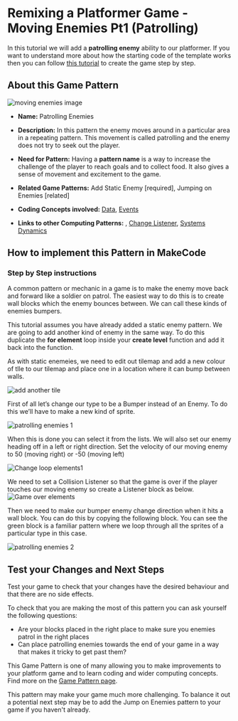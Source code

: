 # Remixing a Platformer Game - Moving Enemies Pt1 (Patrolling)

In this tutorial we will add a **patrolling enemy** ability to our platformer.
If you want to understand more about how the starting code of the template works then you can follow [this tutorial](https://arcade.makecode.com/beta#tutorial:https://github.com/mickfuzz/makecode-platformer-101)
 to create the game step by step.

## About this Game Pattern

![ moving enemies image](https://raw.githubusercontent.com/mickfuzz/getting-started-making-a-platformer-test1/master/images/patterns/gameMechanics_moving_enemies.jpg)

* **Name:** Patrolling Enemies

* **Description:** In this pattern the enemy moves around in a particular area in a repeating pattern. This movement is called patrolling
and the enemy does not try to seek out the player.

* **Need for Pattern:** Having a **pattern name** is a way to increase the challenge of the player to reach goals and to collect food.
It also gives a sense of movement and excitement to the game.

* **Related Game Patterns:** Add Static Enemy [required], Jumping on Enemies [related]

* **Coding Concepts involved:** [Data](learningDimensions#data),  [Events](learningDimensions#events)

* **Links to other Computing Patterns:** , [Change Listener](learningDimensions#change-listener), [Systems Dynamics](learningDimensions#systems-dynamics)  

## How to implement this Pattern in MakeCode

### Step by Step instructions

A common pattern or mechanic in a game is to make the enemy move back and forward like a soldier on patrol. The easiest 
way to do this is to create wall blocks which the enemy bounces between. We can call these kinds of enemies bumpers. 

This tutorial assumes you have already added a static enemy pattern. We are going to add another kind of enemy in the same way. 
To do this duplicate the  **for element** loop inside your **create level** function and add it back into the function. 

As with static enemeies, we need to edit out tilemap and add a new colour of tlle to our tilemap and place one in a location
where it can bump between walls. 

![add another tile](https://raw.githubusercontent.com/mickfuzz/getting-started-making-a-platformer-test1/master/images/addMovingEnemy1.png)

First of all let’s change our type to be a Bumper instead of an Enemy. To do this we’ll have to make a new kind of sprite.

![ patrolling enemies 1](https://raw.githubusercontent.com/mickfuzz/getting-started-making-a-platformer-test1/master/images/patrol1.png)

When this is done you can select it from the lists.
We will also set our enemy heading off in a left or right direction. Set the velocity of our moving enemy to 50 (moving right) or -50 (moving left) 

![Change loop elements1](https://raw.githubusercontent.com/mickfuzz/getting-started-making-a-platformer-test1/master/images/addMovingEnemy2.png)

We need to set a Collision Listener so that the game is over if the player touches our moving enemy so create a Listener block 
as below. 
![Game over elements](https://raw.githubusercontent.com/mickfuzz/getting-started-making-a-platformer-test1/master/images/addMovingEnemy3.png)



Then we need to make our bumper enemy change direction when it hits a wall block. You can do this by copying the following block.
You can see the green block is a familiar pattern where we loop through all the sprites of a particular type in this case.   

![ patrolling enemies 2](https://raw.githubusercontent.com/mickfuzz/getting-started-making-a-platformer-test1/master/images/patrol2.png)


## Test your Changes and Next Steps

Test your game to check that your changes have the desired behaviour and that there are no side effects.

To check that you are making the most of this pattern you can ask yourself the following questions:

* Are your blocks placed in the right place to make sure you enemies patrol in the right places
* Can place patrolling enemies towards the end of your game in a way that makes it tricky to get past them?

This Game Pattern is one of many allowing you to make improvements to your platform game and to learn coding and wider computing concepts.
Find more on the [Game Pattern page](gamePatterns.md).

This pattern may make your game much more challenging. To balance it out a potential next step may be to
add the Jump on Enemies pattern to your game if you haven't already.
